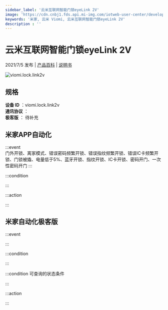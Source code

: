 ```yaml
---
sidebar_label: '云米互联网智能门锁eyeLink 2V'
image: 'https://cdn.cnbj1.fds.api.mi-img.com/iotweb-user-center/developer_1679047958360BzFtbVnR.png?GalaxyAccessKeyId=AKVGLQWBOVIRQ3XLEW&Expires=9223372036854775807&Signature=H+QtafM5SyTFoRYr/ncQGuCnp2M='
keywords: '米家, 云米 Viomi, 云米互联网智能门锁eyeLink 2V'
description : ''
---
```

# 云米互联网智能门锁eyeLink 2V

2021/7/5 发布 | [产品百科](https://home.mi.com/webapp/content/baike/product/index.html?model=viomi.lock.link2v/) | [说明书](https://home.mi.com/views/introduction.html?model=viomi.lock.link2v&region=cn)

![viomi.lock.link2v](https://cdn.cnbj1.fds.api.mi-img.com/iotweb-user-center/developer_1679047958360BzFtbVnR.png?GalaxyAccessKeyId=AKVGLQWBOVIRQ3XLEW&Expires=9223372036854775807&Signature=H+QtafM5SyTFoRYr/ncQGuCnp2M=)

## 规格  
> 
**设备 ID** ：viomi.lock.link2v  
**通讯协议** ：  
**极客版**  ： 待补充 


## 米家APP自动化  

:::event  
门外开锁、离家模式、错误密码频繁开锁、错误指纹频繁开锁、错误IC卡频繁开锁、门锁被撬、电量低于5%、蓝牙开锁、指纹开锁、IC卡开锁、密码开门、一次性密码开门
:::

:::condition  

:::

:::action   

:::

## 米家自动化极客版  

:::event  

:::

:::condition  

:::

:::condition 可查询的状态条件  

:::

:::action  

:::

        
